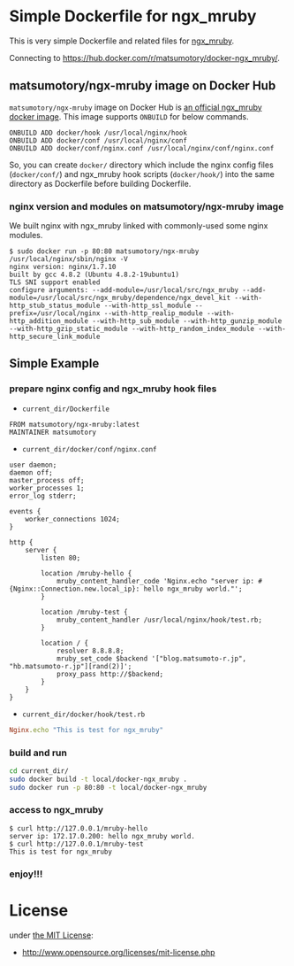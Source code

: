 # Simple Dockerfile for ngx_mruby

This is very simple Dockerfile and related files for [ngx_mruby](https://github.com/matsumoto-r/ngx_mruby).

Connecting to https://hub.docker.com/r/matsumotory/docker-ngx_mruby/.

## matsumotory/ngx-mruby image on Docker Hub
`matsumotory/ngx-mruby` image on Docker Hub is [an official ngx_mruby docker image](https://registry.hub.docker.com/u/matsumotory/ngx-mruby/). This image supports `ONBUILD` for below commands.

```
ONBUILD ADD docker/hook /usr/local/nginx/hook
ONBUILD ADD docker/conf /usr/local/nginx/conf
ONBUILD ADD docker/conf/nginx.conf /usr/local/nginx/conf/nginx.conf
```

So, you can create `docker/` directory which include the nginx config files (`docker/conf/`) and ngx_mruby hook scripts (`docker/hook/`) into the same directory as Dockerfile before building Dockerfile.

### nginx version and modules on matsumotory/ngx-mruby image
We built nginx with ngx_mruby linked with commonly-used some nginx modules.
```
$ sudo docker run -p 80:80 matsumotory/ngx-mruby /usr/local/nginx/sbin/nginx -V
nginx version: nginx/1.7.10
built by gcc 4.8.2 (Ubuntu 4.8.2-19ubuntu1)
TLS SNI support enabled
configure arguments: --add-module=/usr/local/src/ngx_mruby --add-module=/usr/local/src/ngx_mruby/dependence/ngx_devel_kit --with-http_stub_status_module --with-http_ssl_module --prefix=/usr/local/nginx --with-http_realip_module --with-http_addition_module --with-http_sub_module --with-http_gunzip_module --with-http_gzip_static_module --with-http_random_index_module --with-http_secure_link_module
```

## Simple Example
### prepare nginx config and ngx_mruby hook files
- `current_dir/Dockerfile`
```
FROM matsumotory/ngx-mruby:latest
MAINTAINER matsumotory
```
- `current_dir/docker/conf/nginx.conf`
```nginx
user daemon;
daemon off;
master_process off;
worker_processes 1;
error_log stderr;

events {
    worker_connections 1024;
}

http {
    server {
        listen 80;

        location /mruby-hello {
            mruby_content_handler_code 'Nginx.echo "server ip: #{Nginx::Connection.new.local_ip}: hello ngx_mruby world."';
        }

        location /mruby-test {
            mruby_content_handler /usr/local/nginx/hook/test.rb;
        }

        location / {
            resolver 8.8.8.8;
            mruby_set_code $backend '["blog.matsumoto-r.jp", "hb.matsumoto-r.jp"][rand(2)]';
            proxy_pass http://$backend;
        }
    }
}
```
- `current_dir/docker/hook/test.rb`
```ruby
Nginx.echo "This is test for ngx_mruby"
```
### build and run
```bash
cd current_dir/
sudo docker build -t local/docker-ngx_mruby .
sudo docker run -p 80:80 -t local/docker-ngx_mruby
```
### access to ngx_mruby
```
$ curl http://127.0.0.1/mruby-hello
server ip: 172.17.0.200: hello ngx_mruby world.
$ curl http://127.0.0.1/mruby-test
This is test for ngx_mruby
```

### enjoy!!!

# License
under [the MIT License](/MITL):

* http://www.opensource.org/licenses/mit-license.php

